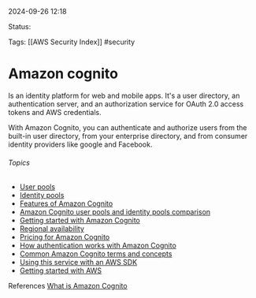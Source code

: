 2024-09-26 12:18

Status:

Tags:
[[AWS Security Index]]
#security

# Amazon cognito

Is an identity platform for web and mobile apps. It's a user directory, an authentication server, and an authorization service for OAuth 2.0 access tokens and AWS credentials.

With Amazon Cognito, you can authenticate and authorize users from the built-in user directory, from your enterprise directory, and from consumer identity providers like google and Facebook.

###### Topics

- [User pools](https://docs.aws.amazon.com/cognito/latest/developerguide/what-is-amazon-cognito.html#what-is-amazon-cognito-user-pools)
- [Identity pools](https://docs.aws.amazon.com/cognito/latest/developerguide/what-is-amazon-cognito.html#what-is-amazon-cognito-identity-pools)
- [Features of Amazon Cognito](https://docs.aws.amazon.com/cognito/latest/developerguide/what-is-amazon-cognito.html#what-is-amazon-cognito-features)
- [Amazon Cognito user pools and identity pools comparison](https://docs.aws.amazon.com/cognito/latest/developerguide/what-is-amazon-cognito.html#what-is-amazon-cognito-features-comparison)
- [Getting started with Amazon Cognito](https://docs.aws.amazon.com/cognito/latest/developerguide/what-is-amazon-cognito.html#getting-started-overview)
- [Regional availability](https://docs.aws.amazon.com/cognito/latest/developerguide/what-is-amazon-cognito.html#getting-started-regional-availability)
- [Pricing for Amazon Cognito](https://docs.aws.amazon.com/cognito/latest/developerguide/what-is-amazon-cognito.html#pricing-for-amazon-cognito)
- [How authentication works with Amazon Cognito](https://docs.aws.amazon.com/cognito/latest/developerguide/cognito-how-to-authenticate.html)
- [Common Amazon Cognito terms and concepts](https://docs.aws.amazon.com/cognito/latest/developerguide/cognito-terms.html)
- [Using this service with an AWS SDK](https://docs.aws.amazon.com/cognito/latest/developerguide/sdk-general-information-section.html)
- [Getting started with AWS](https://docs.aws.amazon.com/cognito/latest/developerguide/cognito-getting-started-account-iam.html)



References 
[What is Amazon Cognito](https://docs.aws.amazon.com/cognito/latest/developerguide/what-is-amazon-cognito.html)